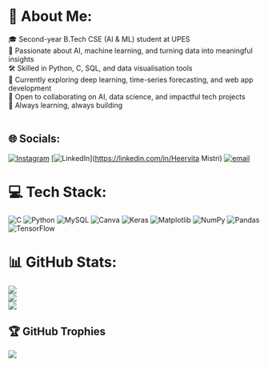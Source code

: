# 💫 About Me:
🎓 Second-year B.Tech CSE (AI & ML) student at UPES<br>📌 Passionate about AI, machine learning, and turning data into meaningful insights<br>🛠 Skilled in Python, C, SQL, and data visualisation tools<br>🌱 Currently exploring deep learning, time-series forecasting, and web app development<br>🤝 Open to collaborating on AI, data science, and impactful tech projects<br>📂 Always learning, always building<br><br>


## 🌐 Socials:
[![Instagram](https://img.shields.io/badge/Instagram-%23E4405F.svg?logo=Instagram&logoColor=white)](https://instagram.com/Heervitaa) [![LinkedIn](https://img.shields.io/badge/LinkedIn-%230077B5.svg?logo=linkedin&logoColor=white)](https://linkedin.com/in/Heervita Mistri) [![email](https://img.shields.io/badge/Email-D14836?logo=gmail&logoColor=white)](mailto:heervitamistri6@gmail.com) 

# 💻 Tech Stack:
![C](https://img.shields.io/badge/c-%2300599C.svg?style=for-the-badge&logo=c&logoColor=white) ![Python](https://img.shields.io/badge/python-3670A0?style=for-the-badge&logo=python&logoColor=ffdd54) ![MySQL](https://img.shields.io/badge/mysql-4479A1.svg?style=for-the-badge&logo=mysql&logoColor=white) ![Canva](https://img.shields.io/badge/Canva-%2300C4CC.svg?style=for-the-badge&logo=Canva&logoColor=white) ![Keras](https://img.shields.io/badge/Keras-%23D00000.svg?style=for-the-badge&logo=Keras&logoColor=white) ![Matplotlib](https://img.shields.io/badge/Matplotlib-%23ffffff.svg?style=for-the-badge&logo=Matplotlib&logoColor=black) ![NumPy](https://img.shields.io/badge/numpy-%23013243.svg?style=for-the-badge&logo=numpy&logoColor=white) ![Pandas](https://img.shields.io/badge/pandas-%23150458.svg?style=for-the-badge&logo=pandas&logoColor=white) ![TensorFlow](https://img.shields.io/badge/TensorFlow-%23FF6F00.svg?style=for-the-badge&logo=TensorFlow&logoColor=white)
# 📊 GitHub Stats:
![](https://github-readme-stats.vercel.app/api?username=Heervita&theme=dark&hide_border=false&include_all_commits=false&count_private=false)<br/>
![](https://nirzak-streak-stats.vercel.app/?user=Heervita&theme=dark&hide_border=false)<br/>
![](https://github-readme-stats.vercel.app/api/top-langs/?username=Heervita&theme=dark&hide_border=false&include_all_commits=false&count_private=false&layout=compact)

## 🏆 GitHub Trophies
![](https://github-profile-trophy.vercel.app/?username=Heervita&theme=radical&no-frame=false&no-bg=true&margin-w=4)

<!-- Proudly created with GPRM ( https://gprm.itsvg.in ) -->
